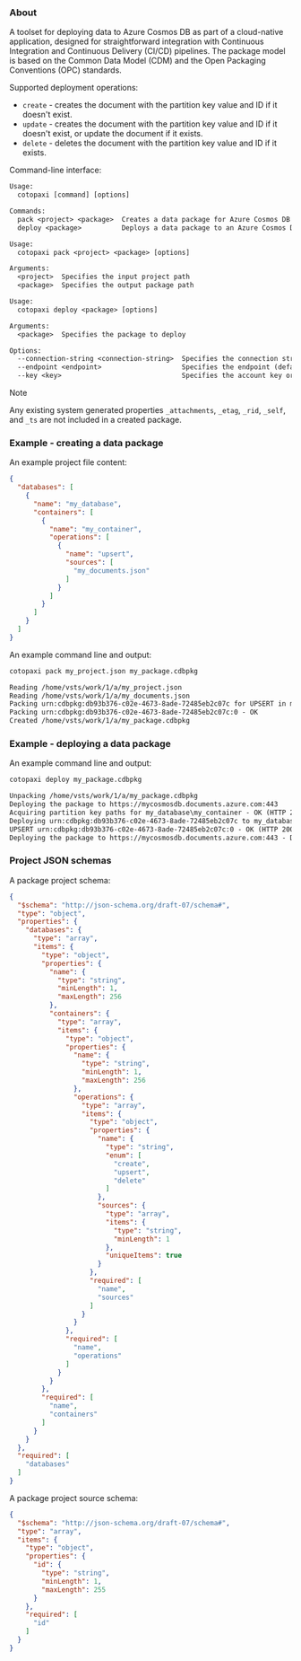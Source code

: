 ### About

<p />

A toolset for deploying data to Azure Cosmos DB as part of a cloud-native application, designed for straightforward integration with Continuous Integration and Continuous Delivery (CI/CD) pipelines. The package model is based on the Common Data Model (CDM) and the Open Packaging Conventions (OPC) standards.

<p />

Supported deployment operations:

<p />

- `create` - creates the document with the partition key value and ID if it doesn't exist.
- `update` - creates the document with the partition key value and ID if it doesn't exist, or update the document if it exists.
- `delete` - deletes the document with the partition key value and ID if it exists.

<p />

Command-line interface:

<p />

```txt
Usage:
  cotopaxi [command] [options]

Commands:
  pack <project> <package>  Creates a data package for Azure Cosmos DB
  deploy <package>          Deploys a data package to an Azure Cosmos DB instance
```

<p />

```txt
Usage:
  cotopaxi pack <project> <package> [options]

Arguments:
  <project>  Specifies the input project path
  <package>  Specifies the output package path
```

<p />

```txt
Usage:
  cotopaxi deploy <package> [options]

Arguments:
  <package>  Specifies the package to deploy

Options:
  --connection-string <connection-string>  Specifies the connection string (defaults to COSMOS_CONNECTION_STRING environment variable)
  --endpoint <endpoint>                    Specifies the endpoint (defaults to COSMOS_ENDPOINT environment variable)
  --key <key>                              Specifies the account key or resource token (defaults to COSMOS_KEY environment variable)
  ```

<p />

> [!NOTE]
> Any existing system generated properties `_attachments`, `_etag`, `_rid`, `_self`, and `_ts` are not included in a created package.

<p />

### Example - creating a data package

<p />

An example project file content:

<p />

```json
{
  "databases": [
    {
      "name": "my_database",
      "containers": [
        {
          "name": "my_container",
          "operations": [
            {
              "name": "upsert",
              "sources": [
                "my_documents.json"
              ]
            }
          ]
        }
      ]
    }
  ]
}
```

<p />

An example command line and output:

<p />

```txt
cotopaxi pack my_project.json my_package.cdbpkg
```

<p />

```txt
Reading /home/vsts/work/1/a/my_project.json
Reading /home/vsts/work/1/a/my_documents.json
Packing urn:cdbpkg:db93b376-c02e-4673-8ade-72485eb2c07c for UPSERT in my_database\my_container
Packing urn:cdbpkg:db93b376-c02e-4673-8ade-72485eb2c07c:0 - OK
Created /home/vsts/work/1/a/my_package.cdbpkg
```

<p />

### Example - deploying a data package

<p />

An example command line and output:

<p />

```txt
cotopaxi deploy my_package.cdbpkg
```

<p />

```txt
Unpacking /home/vsts/work/1/a/my_package.cdbpkg
Deploying the package to https://mycosmosdb.documents.azure.com:443
Acquiring partition key paths for my_database\my_container - OK (HTTP 200, 2 RU)
Deploying urn:cdbpkg:db93b376-c02e-4673-8ade-72485eb2c07c to my_database\my_container
UPSERT urn:cdbpkg:db93b376-c02e-4673-8ade-72485eb2c07c:0 - OK (HTTP 200, 10.29 RU)
Deploying the package to https://mycosmosdb.documents.azure.com:443 - DONE (12.29 RU)
```

<p />

### Project JSON schemas

<p />

A package project schema:

<p />

```json
{
  "$schema": "http://json-schema.org/draft-07/schema#",
  "type": "object",
  "properties": {
    "databases": {
      "type": "array",
      "items": {
        "type": "object",
        "properties": {
          "name": {
            "type": "string",
            "minLength": 1,
            "maxLength": 256
          },
          "containers": {
            "type": "array",
            "items": {
              "type": "object",
              "properties": {
                "name": {
                  "type": "string",
                  "minLength": 1,
                  "maxLength": 256
                },
                "operations": {
                  "type": "array",
                  "items": {
                    "type": "object",
                    "properties": {
                      "name": {
                        "type": "string",
                        "enum": [
                          "create",
                          "upsert",
                          "delete"
                        ]
                      },
                      "sources": {
                        "type": "array",
                        "items": {
                          "type": "string",
                          "minLength": 1
                        },
                        "uniqueItems": true
                      }
                    },
                    "required": [
                      "name",
                      "sources"
                    ]
                  }
                }
              },
              "required": [
                "name",
                "operations"
              ]
            }
          }
        },
        "required": [
          "name",
          "containers"
        ]
      }
    }
  },
  "required": [
    "databases"
  ]
}
```

<p />

A package project source schema:

<p />

```json
{
  "$schema": "http://json-schema.org/draft-07/schema#",
  "type": "array",
  "items": {
    "type": "object",
    "properties": {
      "id": {
        "type": "string",
        "minLength": 1,
        "maxLength": 255
      }
    },
    "required": [
      "id"
    ]
  }
}
```
